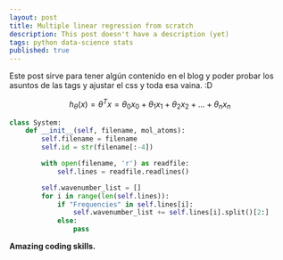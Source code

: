 ```yaml
---
layout: post
title: Multiple linear regression from scratch
description: This post doesn't have a description (yet)
tags: python data-science stats
published: true
---
```



<div class="message">
  Este post sirve para tener algún contenido en el blog y poder probar los asuntos de las tags y ajustar el css y toda esa vaina. :D
</div>

$$h_\theta(x)=\theta^T x = \theta_0 x_0 + \theta_1 x_1 + \theta_2 x_2 + ... + \theta_n x_n$$

```python
class System:
    def __init__(self, filename, mol_atoms):
        self.filename = filename
        self.id = str(filename[:-4])

        with open(filename, 'r') as readfile:
            self.lines = readfile.readlines()

        self.wavenumber_list = []
        for i in range(len(self.lines)):
            if "Frequencies" in self.lines[i]:
                self.wavenumber_list += self.lines[i].split()[2:]
            else:
                pass
```

**Amazing coding skills.**
